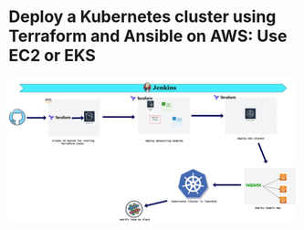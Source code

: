 # Deploy a Kubernetes cluster using Terraform and Ansible on AWS: Use EC2 or EKS  

![Screenshot](ekspipeline.png)

